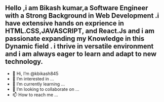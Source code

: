 
Hello ,i am Bikash kumar,a Software Engineer with a Strong Background in Web Development .i have extensive hands on exprience in HTML.CSS,JAVASCRIPT, and React.Js and i am passionate expanding my Knowledge in this Dynamic field . i thrive in versatile environment and i am always eager to learn and adapt to new technology.
----------------------------------------------------------------------------
- 👋 Hi, I’m @kbikash845
- 👀 I’m interested in ...
- 🌱 I’m currently learning ...
- 💞️ I’m looking to collaborate on ...
- 📫 How to reach me ...

<!---
kbikash845/kbikash845 is a ✨ special ✨ repository because its `README.md` (this file) appears on your GitHub profile.
You can click the Preview link to take a look at your changes.
--->
